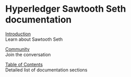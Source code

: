 # Hyperledger Sawtooth Seth documentation

[Introduction](./introduction.html)\
Learn about Sawtooth Seth

[Community](./community.html)\
Join the conversation

[Table of Contents](./contents.html)\
Detailed list of documentation sections

